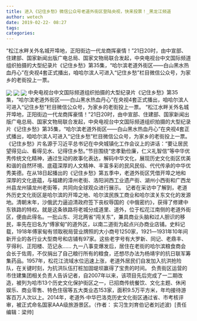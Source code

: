 ```yaml
---
title: 进入《记住乡愁》微信公众号老道外街区登陆央视，快来投票！_黑龙江频道
author: wetech
date: 2019-02-22- 08:27
tags: 
categories: 
---
```

“松江水畔关外名城开埠地，正阳街边一代龙商挥豪情！”21日20时，由中宣部、住建部、国家新闻出版广电总局、国家文物局联合发起，中央电视台中文国际频道组织拍摄的大型纪录片《记住乡愁》第35集，“哈尔滨老道外街区——白山黑水热血丹心”在央视4套正式播出，咱哈尔滨人可进入“记住乡愁”栏目微信公众号，为家乡的老街投上一票。
<!-- more -->
                
<img align="center" border="0" src="http://p0.ifengimg.com/fck/2019_08/2212c00a22f4b99_w600_h450.jpg" />
                
<img align="center" border="0" src="http://p3.ifengimg.com/fck/2019_08/0ecee1fea6bab7c_w379_h299.jpg" />
            
<img align="center" border="0" src="http://p2.ifengimg.com/a/2016/0810/204c433878d5cf9size1_w16_h16.png" />
中央电视台中文国际频道组织拍摄的大型纪录片《记住乡愁》第35集，“哈尔滨老道外街区——白山黑水热血丹心”在央视4套正式播出，咱哈尔滨人可进入“记住乡愁”栏目微信公众号，为家乡的老街投上一票。
“松江水畔关外名城开埠地，正阳街边一代龙商挥豪情！”21日20时，由中宣部、住建部、国家新闻出版广电总局、国家文物局联合发起，中央电视台中文国际频道组织拍摄的大型纪录片《记住乡愁》第35集，“哈尔滨老道外街区——白山黑水热血丹心”在央视4套正式播出，咱哈尔滨人可进入“记住乡愁”栏目微信公众号，为家乡的老街投上一票。
《记住乡愁》片名源于习近平总书记在中央城镇化工作会议上的讲话：“要让居民望得见山、看得见水、记得住乡愁。”节目围绕“忠孝勤俭廉，仁义礼智信”等中华优秀传统文化精神，通过生动的故事化表达，解码中华文化，展现历史文化街区优美和谐的自然环境、底蕴深厚的人文精神、丰富多彩的民风民俗、代代传承的中华优秀美德。在从18日起播出的《记住乡愁》第五季中，老道外街区凭借开埠之地和深厚的文化底蕴，与福建的漳州老街、洛阳涧西工业遗产街、湖州小西街和广西龙州县龙州镇龙州老街等，共同向全球观众进行展示。
记者在采访中了解到，老道外历史文化街区是哈尔滨的开埠之地、哈尔滨民族工商业和哈尔滨关东文化的发源地。清朝末年，沙俄武力逼迫清政府签下丧权辱国的《中俄密约》，获得了修建中东铁路的特权。就是这条铁路将老城分成道里、道外，位于松花江南侧的老道外街区，便由此得名。一批山东、河北两省“闯关东”，兼具商业头脑和过人胆识的移民，率先在旧名为“傅家甸”的道外区，以南二道街为起点兴办商业店铺。史料记载，1918年傅家甸有领取税局营业牌照的大小商号1250家，1921―1931年10年间新开业的各行业大型商号和店铺有97家。这些老字号有大罗新、同记、老鼎丰、亨得利、正阳楼、范记永……
九一八事变爆发后，居住在老街的哈尔滨粮食商会会长于佐周，不仅捐出了自己粮行所有的粮食，还想尽办法为杨靖宇的抗日联军筹集药品。1957年，松花江流域水位迅速上涨，老道外居民们自发加入抗洪抢险队，在关键时刻，为抗洪队伍打桩加固堤坝赢得了宝贵的时间。
负责街区运营的市住建集团相关负责人告诉记者，自2007年以来，该项目先后完成了一二期改造，被列为哈市13个历史文化保护街区之一，已招商传统餐饮、文化主题、休闲娱乐、商业零售、特色住宿等五大类业态153家，面积9.5万平方米，年均接待游客百万人次以上。2014年，老道外·中华巴洛克历史文化街区通过省、市考核评审，被正式命名国家AAA级旅游景区。（作者： 实习生刘育伯记者刘述波) 
[责任编辑：梁帅]
            
